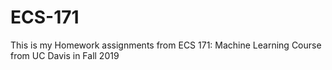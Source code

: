 # ECS-171
This is my Homework assignments from ECS 171: Machine Learning Course from UC Davis in Fall 2019
